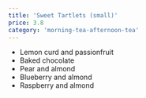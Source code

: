 ```yaml
---
title: 'Sweet Tartlets (small)'
price: 3.8
category: 'morning-tea-afternoon-tea'
---
```


-   Lemon curd and passionfruit
-   Baked chocolate
-   Pear and almond
-   Blueberry and almond
-   Raspberry and almond
